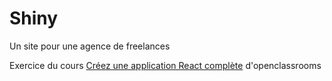 # Shiny
Un site pour une agence de freelances

Exercice du cours [Créez une application React complète](https://openclassrooms.com/fr/courses/7150606-creez-une-application-react-complete) d'openclassrooms

